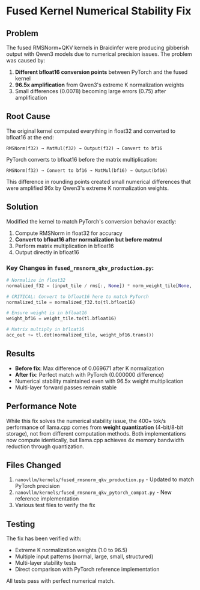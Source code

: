 # Fused Kernel Numerical Stability Fix

## Problem

The fused RMSNorm+QKV kernels in Braidinfer were producing gibberish output with Qwen3 models due to numerical precision issues. The problem was caused by:

1. **Different bfloat16 conversion points** between PyTorch and the fused kernel
2. **96.5x amplification** from Qwen3's extreme K normalization weights
3. Small differences (0.0078) becoming large errors (0.75) after amplification

## Root Cause

The original kernel computed everything in float32 and converted to bfloat16 at the end:
```
RMSNorm(f32) → MatMul(f32) → Output(f32) → Convert to bf16
```

PyTorch converts to bfloat16 before the matrix multiplication:
```
RMSNorm(f32) → Convert to bf16 → MatMul(bf16) → Output(bf16)
```

This difference in rounding points created small numerical differences that were amplified 96x by Qwen3's extreme K normalization weights.

## Solution

Modified the kernel to match PyTorch's conversion behavior exactly:

1. Compute RMSNorm in float32 for accuracy
2. **Convert to bfloat16 after normalization but before matmul**
3. Perform matrix multiplication in bfloat16
4. Output directly in bfloat16

### Key Changes in `fused_rmsnorm_qkv_production.py`:

```python
# Normalize in float32
normalized_f32 = (input_tile / rms[:, None]) * norm_weight_tile[None, :]

# CRITICAL: Convert to bfloat16 here to match PyTorch
normalized_tile = normalized_f32.to(tl.bfloat16)

# Ensure weight is in bfloat16
weight_bf16 = weight_tile.to(tl.bfloat16)

# Matrix multiply in bfloat16
acc_out += tl.dot(normalized_tile, weight_bf16.trans())
```

## Results

- **Before fix**: Max difference of 0.069671 after K normalization
- **After fix**: Perfect match with PyTorch (0.000000 difference)
- Numerical stability maintained even with 96.5x weight multiplication
- Multi-layer forward passes remain stable

## Performance Note

While this fix solves the numerical stability issue, the 400+ tok/s performance of llama.cpp comes from **weight quantization** (4-bit/8-bit storage), not from different computation methods. Both implementations now compute identically, but llama.cpp achieves 4x memory bandwidth reduction through quantization.

## Files Changed

1. `nanovllm/kernels/fused_rmsnorm_qkv_production.py` - Updated to match PyTorch precision
2. `nanovllm/kernels/fused_rmsnorm_qkv_pytorch_compat.py` - New reference implementation
3. Various test files to verify the fix

## Testing

The fix has been verified with:
- Extreme K normalization weights (1.0 to 96.5)
- Multiple input patterns (normal, large, small, structured)
- Multi-layer stability tests
- Direct comparison with PyTorch reference implementation

All tests pass with perfect numerical match.